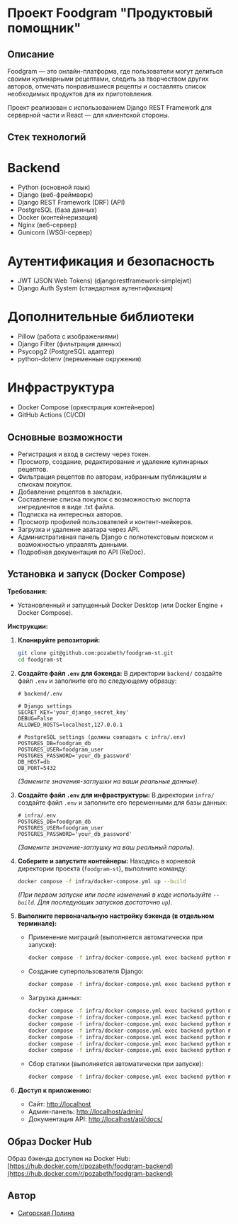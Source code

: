 # Проект Foodgram "Продуктовый помощник"

## Описание

Foodgram — это онлайн-платформа, где пользователи могут делиться своими кулинарными рецептами, следить за творчеством других авторов, отмечать понравившиеся рецепты и составлять список необходимых продуктов для их приготовления.

Проект реализован с использованием Django REST Framework для серверной части и React — для клиентской стороны.

## Стек технологий
# Backend
*   Python (основной язык)
*   Django (веб-фреймворк)
*   Django REST Framework (DRF) (API)
*   PostgreSQL (база данных)
*   Docker (контейнеризация)
*   Nginx (веб-сервер)
*   Gunicorn (WSGI-сервер)
# Аутентификация и безопасность
*   JWT (JSON Web Tokens) (djangorestframework-simplejwt)
*   Django Auth System (стандартная аутентификация)
# Дополнительные библиотеки
*   Pillow (работа с изображениями)
*   Django Filter (фильтрация данных)
*   Psycopg2 (PostgreSQL адаптер)
*   python-dotenv (переменные окружения)
# Инфраструктура
*   Docker Compose (оркестрация контейнеров)
*   GitHub Actions (CI/CD)
## Основные возможности

*   Регистрация и вход в систему через токен.
*   Просмотр, создание, редактирование и удаление кулинарных рецептов.
*   Фильтрация рецептов по авторам, избранным публикациям и спискам покупок.
*   Добавление рецептов в закладки.
*   Составление списка покупок с возможностью экспорта ингредиентов в виде .txt файла.
*   Подписка на интересных авторов.
*   Просмотр профилей пользователей и контент-мейкеров.
*   Загрузка и удаление аватара через API.
*   Административная панель Django с полнотекстовым поиском и возможностью управлять данными.
*   Подробная документация по API (ReDoc).

## Установка и запуск (Docker Compose)

**Требования:**

*   Установленный и запущенный Docker Desktop (или Docker Engine + Docker Compose).

**Инструкции:**

1.  **Клонируйте репозиторий:**
    ```bash
    git clone git@github.com:pozabeth/foodgram-st.git
    cd foodgram-st
    ```

2.  **Создайте файл `.env` для бэкенда:**
    В директории `backend/` создайте файл `.env` и заполните его по следующему образцу:
    ```dotenv
    # backend/.env

    # Django settings
    SECRET_KEY='your_django_secret_key'
    DEBUG=False
    ALLOWED_HOSTS=localhost,127.0.0.1

    # PostgreSQL settings (должны совпадать с infra/.env)
    POSTGRES_DB=foodgram_db
    POSTGRES_USER=foodgram_user
    POSTGRES_PASSWORD='your_db_password'
    DB_HOST=db
    DB_PORT=5432
    ```
    *(Замените значения-заглушки на ваши реальные данные)*.

3.  **Создайте файл `.env` для инфраструктуры:**
    В директории `infra/` создайте файл `.env` и заполните его переменными для базы данных:
    ```dotenv
    # infra/.env
    POSTGRES_DB=foodgram_db
    POSTGRES_USER=foodgram_user
    POSTGRES_PASSWORD='your_db_password'
    ```
    *(Замените значение-заглушку на ваш реальный пароль)*.

4.  **Соберите и запустите контейнеры:**
    Находясь в корневой директории проекта (`foodgram-st`), выполните команду:
    ```bash
    docker compose -f infra/docker-compose.yml up --build
    ```
    *(При первом запуске или после изменений в коде используйте `--build`. Для последующих запусков достаточно `up`)*.

5.  **Выполните первоначальную настройку бэкенда (в отдельном терминале):**
    *   Применение миграций (выполняется автоматически при запуске):
        ```bash
        docker compose -f infra/docker-compose.yml exec backend python manage.py migrate
        ```
    *   Создание суперпользователя Django:
        ```bash
        docker compose -f infra/docker-compose.yml exec backend python manage.py createsuperuser
        ```
    *   Загрузка данных:
        ```bash
        docker compose -f infra/docker-compose.yml exec backend python manage.py loaddata data/ingredients.json
        docker compose -f infra/docker-compose.yml exec backend python manage.py loaddata data/users.json
        docker compose -f infra/docker-compose.yml exec backend python manage.py loaddata data/recipes.json
        docker compose -f infra/docker-compose.yml exec backend python manage.py loaddata data/recipe_ingredients.json
        docker compose -f infra/docker-compose.yml exec backend python manage.py loaddata data/favorites.json
        docker compose -f infra/docker-compose.yml exec backend python manage.py loaddata data/shopping_cart.json
        docker compose -f infra/docker-compose.yml exec backend python manage.py loaddata data/subscriptions.json
        ```
    *   Сбор статики (выполняется автоматически при запуске):
        ```bash
        docker compose -f infra/docker-compose.yml exec backend python manage.py collectstatic --noinput
        ```

6.  **Доступ к приложению:**
    *   Сайт: [http://localhost](http://localhost)
    *   Админ-панель: [http://localhost/admin/](http://localhost/admin/)
    *   Документация API: [http://localhost/api/docs/](http://localhost/api/docs/)

## Образ Docker Hub

Образ бэкенда доступен на Docker Hub:
[https://hub.docker.com/r/pozabeth/foodgram-backend](https://hub.docker.com/r/pozabeth/foodgram-backend)

## Автор

*   [Сигорская Полина](https://github.com/pozabeth)

